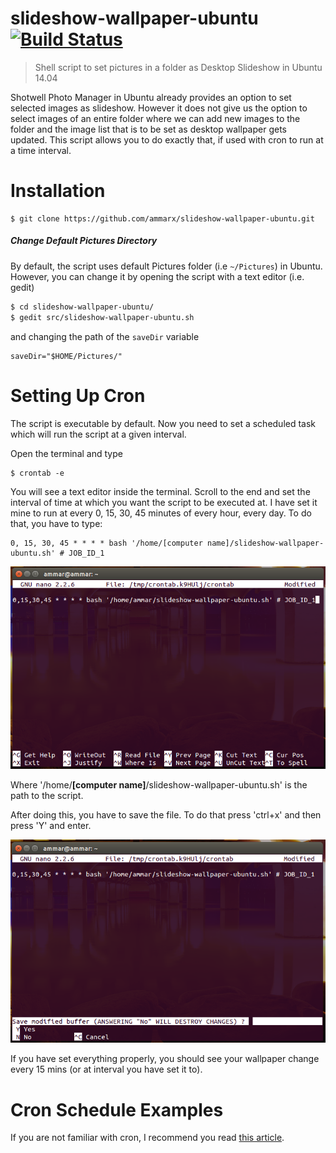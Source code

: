 # slideshow-wallpaper-ubuntu [![Build Status](https://travis-ci.org/ammarx/slideshow-wallpaper-ubuntu.svg?branch=master)](https://travis-ci.org/ammarx/slideshow-wallpaper-ubuntu)

> Shell script to set pictures in a folder as Desktop Slideshow in Ubuntu 14.04

Shotwell Photo Manager in Ubuntu already provides an option to set selected images as slideshow. However it does not give us the option to select images of an entire folder where we can add new images to the folder and the image list that is to be set as desktop wallpaper gets updated. This script allows you to do exactly that, if used with cron to run at a time interval.

# Installation
```
$ git clone https://github.com/ammarx/slideshow-wallpaper-ubuntu.git
```
##### Change Default Pictures Directory
By default, the script uses default Pictures folder (i.e `~/Pictures`) in Ubuntu.
However, you can change it by opening the script with a text editor (i.e. gedit)

```bash
$ cd slideshow-wallpaper-ubuntu/
$ gedit src/slideshow-wallpaper-ubuntu.sh
```
and changing the path of the `saveDir` variable
```
saveDir="$HOME/Pictures/"
```
# Setting Up Cron
The script is executable by default. Now you need to set a scheduled task which will run the script at a given interval.

Open the terminal and type

```
$ crontab -e
```

You will see a text editor inside the terminal. Scroll to the end and set the interval of time at which you want the script to be executed at. I have set it mine to run at every 0, 15, 30, 45 minutes of every hour, every day. To do that, you have to type:

```
0, 15, 30, 45 * * * * bash '/home/[computer name]/slideshow-wallpaper-ubuntu.sh' # JOB_ID_1
```

![](https://raw.githubusercontent.com/ammarx/slideshow-wallpaper-ubuntu/master/cron1.png)

Where '/home/**[computer name]**/slideshow-wallpaper-ubuntu.sh' is the path to the script.

After doing this, you have to save the file. To do that press 'ctrl+x' and then press 'Y' and enter.

![](https://raw.githubusercontent.com/ammarx/slideshow-wallpaper-ubuntu/master/cron2.png)

If you have set everything properly, you should see your wallpaper change every 15 mins (or at interval you have set it to).

# Cron Schedule Examples
If you are not familiar with cron, I recommend you read [this article](http://tecadmin.net/crontab-in-linux-with-20-examples-of-cron-schedule/).
